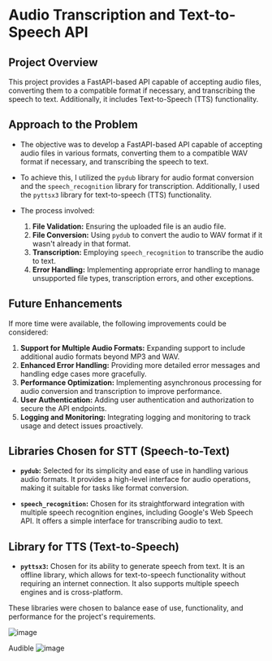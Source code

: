 
# Audio Transcription and Text-to-Speech API

## Project Overview

This project provides a FastAPI-based API capable of accepting audio files, converting them to a compatible format if necessary, and transcribing the speech to text. Additionally, it includes Text-to-Speech (TTS) functionality.

## Approach to the Problem

- The objective was to develop a FastAPI-based API capable of accepting audio files in various formats, converting them to a compatible WAV format if necessary, and transcribing the speech to text.
  
- To achieve this, I utilized the `pydub` library for audio format conversion and the `speech_recognition` library for transcription. Additionally, I used the `pyttsx3` library for text-to-speech (TTS) functionality.

- The process involved:
  1. **File Validation:** Ensuring the uploaded file is an audio file.
  2. **File Conversion:** Using `pydub` to convert the audio to WAV format if it wasn't already in that format.
  3. **Transcription:** Employing `speech_recognition` to transcribe the audio to text.
  4. **Error Handling:** Implementing appropriate error handling to manage unsupported file types, transcription errors, and other exceptions.

## Future Enhancements

If more time were available, the following improvements could be considered:

1. **Support for Multiple Audio Formats:** Expanding support to include additional audio formats beyond MP3 and WAV.
2. **Enhanced Error Handling:** Providing more detailed error messages and handling edge cases more gracefully.
3. **Performance Optimization:** Implementing asynchronous processing for audio conversion and transcription to improve performance.
4. **User Authentication:** Adding user authentication and authorization to secure the API endpoints.
5. **Logging and Monitoring:** Integrating logging and monitoring to track usage and detect issues proactively.

## Libraries Chosen for STT (Speech-to-Text)

- **`pydub`:** Selected for its simplicity and ease of use in handling various audio formats. It provides a high-level interface for audio operations, making it suitable for tasks like format conversion.
  
- **`speech_recognition`:** Chosen for its straightforward integration with multiple speech recognition engines, including Google's Web Speech API. It offers a simple interface for transcribing audio to text.

## Library for TTS (Text-to-Speech)

- **`pyttsx3`:** Chosen for its ability to generate speech from text. It is an offline library, which allows for text-to-speech functionality without requiring an internet connection. It also supports multiple speech engines and is cross-platform.

These libraries were chosen to balance ease of use, functionality, and performance for the project's requirements.

  ![image](https://github.com/user-attachments/assets/81a86e89-8adb-4756-979a-4a9d8c6fdebc)
  
  Audible
  ![image](https://github.com/user-attachments/assets/162bc081-71fe-473e-9f2b-2db09f61d359)

